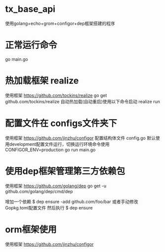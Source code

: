 # tx_base_api
使用golang+echo+grom+configor+dep框架搭建的程序

# 正常运行命令
go main.go

# 热加载框架 realize 
使用框架  https://github.com/tockins/realize
go get github.com/tockins/realize
自动热加载(自动重启)使用以下命令启动
realize run 

# 配置文件在 configs文件夹下 
使用框架 https://github.com/jinzhu/configor
配置结构体文件 config.go
默认使用development配置文件运行，切换运行环境命令使用 CONFIGOR_ENV=production go run main.go

# 使用dep框架管理第三方依赖包 
使用框架 https://github.com/golang/dep
go get -u github.com/golang/dep/cmd/dep

增加一个依赖
$ dep ensure -add github.com/foo/bar
或者手动修改 Gopkg.toml配置文件
然后执行
$ dep ensure

# orm框架使用 
使用框架 https://github.com/jinzhu/configor
